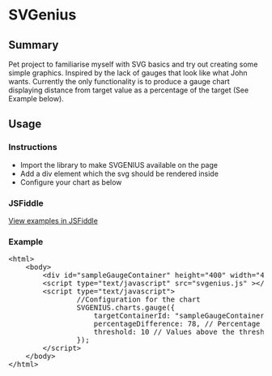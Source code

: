 # SVGenius

## Summary
Pet project to familiarise myself with SVG basics and try out creating some simple graphics. Inspired by the lack of gauges that look like what John wants. 
Currently the only functionality is to produce a gauge chart displaying distance from target value as a percentage of the target (See Example below).

## Usage
### Instructions
* Import the library to make SVGENIUS available on the page
* Add a div element which the svg should be rendered inside
* Configure your chart as below

### JSFiddle
<a href="http://jsfiddle.net/josephryanwynne/ddsohund/">View examples in JSFiddle</a>

### Example
<pre>
&lt;html&gt;
	&lt;body&gt;
		&lt;div id="sampleGaugeContainer" height="400" width="400" /&gt;
		&lt;script type="text/javascript" src="svgenius.js" &gt;&lt;/script&gt;
		&lt;script type="text/javascript"&gt;
				//Configuration for the chart
		        SVGENIUS.charts.gauge({
		            targetContainerId: "sampleGaugeContainer", // id of containing div
		            percentageDifference: 78, // Percentage above or below target
		            threshold: 10 // Values above the threshold will cause the gauge to be rendered in red
		        });
		&lt;/script&gt;
	&lt;/body&gt;
&lt;/html&gt;
</pre>
